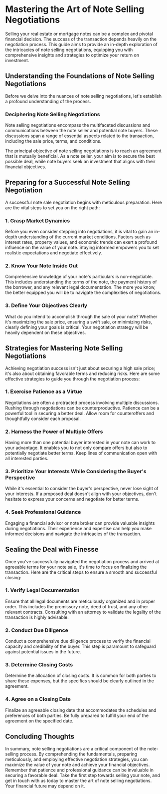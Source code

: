 # Mastering the Art of Note Selling Negotiations

Selling your real estate or mortgage notes can be a complex and pivotal financial decision. The success of the transaction depends heavily on the negotiation process. This guide aims to provide an in-depth exploration of the intricacies of note selling negotiations, equipping you with comprehensive insights and strategies to optimize your return on investment.

## Understanding the Foundations of Note Selling Negotiations

Before we delve into the nuances of note selling negotiations, let's establish a profound understanding of the process.

### Deciphering Note Selling Negotiations

Note selling negotiations encompass the multifaceted discussions and communications between the note seller and potential note buyers. These discussions span a range of essential aspects related to the transaction, including the sale price, terms, and conditions.

The principal objective of note selling negotiations is to reach an agreement that is mutually beneficial. As a note seller, your aim is to secure the best possible deal, while note buyers seek an investment that aligns with their financial objectives.

## Preparing for a Successful Note Selling Negotiation

A successful note sale negotiation begins with meticulous preparation. Here are the vital steps to set you on the right path:

### 1. Grasp Market Dynamics

Before you even consider stepping into negotiations, it is vital to gain an in-depth understanding of the current market conditions. Factors such as interest rates, property values, and economic trends can exert a profound influence on the value of your note. Staying informed empowers you to set realistic expectations and negotiate effectively.

### 2. Know Your Note Inside Out

Comprehensive knowledge of your note's particulars is non-negotiable. This includes understanding the terms of the note, the payment history of the borrower, and any relevant legal documentation. The more you know, the better equipped you will be to navigate the complexities of negotiations.

### 3. Define Your Objectives Clearly

What do you intend to accomplish through the sale of your note? Whether it's maximizing the sale price, ensuring a swift sale, or minimizing risks, clearly defining your goals is critical. Your negotiation strategy will be heavily dependent on these objectives.

## Strategies for Mastering Note Selling Negotiations

Achieving negotiation success isn't just about securing a high sale price; it's also about obtaining favorable terms and reducing risks. Here are some effective strategies to guide you through the negotiation process:

### 1. Exercise Patience as a Virtue

Negotiations are often a protracted process involving multiple discussions. Rushing through negotiations can be counterproductive. Patience can be a powerful tool in securing a better deal. Allow room for counteroffers and thoughtfully consider each proposal.

### 2. Harness the Power of Multiple Offers

Having more than one potential buyer interested in your note can work to your advantage. It enables you to not only compare offers but also to potentially negotiate better terms. Keep lines of communication open with all interested parties.

### 3. Prioritize Your Interests While Considering the Buyer's Perspective

While it's essential to consider the buyer's perspective, never lose sight of your interests. If a proposed deal doesn't align with your objectives, don't hesitate to express your concerns and negotiate for better terms.

### 4. Seek Professional Guidance

Engaging a financial advisor or note broker can provide valuable insights during negotiations. Their experience and expertise can help you make informed decisions and navigate the intricacies of the transaction.

## Sealing the Deal with Finesse

Once you've successfully navigated the negotiation process and arrived at agreeable terms for your note sale, it's time to focus on finalizing the transaction. Here are the critical steps to ensure a smooth and successful closing:

### 1. Verify Legal Documentation

Ensure that all legal documents are meticulously organized and in proper order. This includes the promissory note, deed of trust, and any other relevant contracts. Consulting with an attorney to validate the legality of the transaction is highly advisable.

### 2. Conduct Due Diligence

Conduct a comprehensive due diligence process to verify the financial capacity and credibility of the buyer. This step is paramount to safeguard against potential issues in the future.

### 3. Determine Closing Costs

Determine the allocation of closing costs. It is common for both parties to share these expenses, but the specifics should be clearly outlined in the agreement.

### 4. Agree on a Closing Date

Finalize an agreeable closing date that accommodates the schedules and preferences of both parties. Be fully prepared to fulfill your end of the agreement on the specified date.

## Concluding Thoughts

In summary, note selling negotiations are a critical component of the note-selling process. By comprehending the fundamentals, preparing meticulously, and employing effective negotiation strategies, you can maximize the value of your note and achieve your financial objectives. Remember that patience and professional guidance can be invaluable in securing a favorable deal. Take the first step towards selling your note, and get in touch with us today to master the art of note selling negotiations. Your financial future may depend on it.
